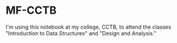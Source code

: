 # MF-CCTB
I'm using this notebook at my college, CCTB, to attend the classes "Introduction to Data Structures" and "Design and Analysis."
